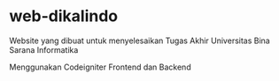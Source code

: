 # web-dikalindo
Website yang dibuat untuk menyelesaikan Tugas Akhir Universitas Bina Sarana Informatika

Menggunakan Codeigniter
Frontend dan Backend

